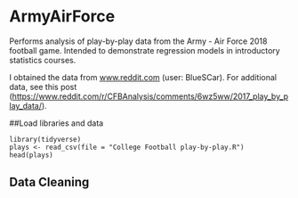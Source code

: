 # ArmyAirForce
Performs analysis of play-by-play data from the Army - Air Force 2018 football game.  Intended to demonstrate regression models in introductory statistics courses.

I obtained the data from www.reddit.com (user: BlueSCar).  For additional data, see this post (https://www.reddit.com/r/CFBAnalysis/comments/6wz5ww/2017_play_by_play_data/). 

##Load libraries and data

```{r}
library(tidyverse)
plays <- read_csv(file = "College Football play-by-play.R")
head(plays)
```


## Data Cleaning




